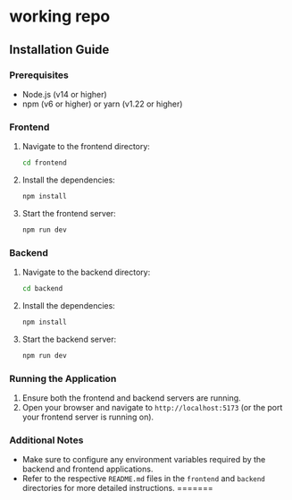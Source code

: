 # working repo

## Installation Guide

### Prerequisites
- Node.js (v14 or higher)
- npm (v6 or higher) or yarn (v1.22 or higher)

### Frontend

1. Navigate to the frontend directory:
    ```sh
    cd frontend
    ```

2. Install the dependencies:
    ```sh
    npm install
    ```

3. Start the frontend server:
    ```sh
    npm run dev
    ```

### Backend

1. Navigate to the backend directory:
    ```sh
    cd backend
    ```

2. Install the dependencies:
    ```sh
    npm install
    ```

3. Start the backend server:
    ```sh
    npm run dev
    ```

### Running the Application

1. Ensure both the frontend and backend servers are running.
2. Open your browser and navigate to `http://localhost:5173` (or the port your frontend server is running on).

### Additional Notes

- Make sure to configure any environment variables required by the backend and frontend applications.
- Refer to the respective `README.md` files in the `frontend` and `backend` directories for more detailed instructions.
=======